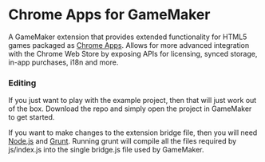 # Chrome Apps for GameMaker
A GameMaker extension that provides extended functionality for HTML5 games packaged as [Chrome Apps](https://developer.chrome.com/apps/about_apps). Allows for more advanced integration with the Chrome Web Store by exposing APIs for licensing, synced storage, in-app purchases, i18n and more.

### Editing

If you just want to play with the example project, then that will just work out of the box. Download the repo and simply open the project in GameMaker to get started.

If you want to make changes to the extension bridge file, then you will need [Node.js](https://nodejs.org/en/) and [Grunt](http://gruntjs.com/). Running grunt will compile all the files required by js/index.js into the single bridge.js file used by GameMaker.
